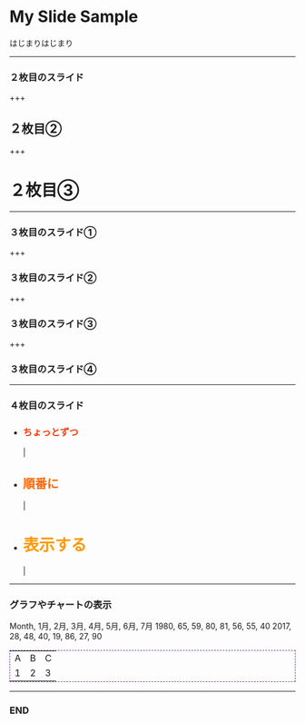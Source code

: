 # My Slide Sample

はじまりはじまり

---
### ２枚目のスライド
+++
## ２枚目②
+++
# ２枚目③

---
### ３枚目のスライド①
+++
### ３枚目のスライド②
+++
### ３枚目のスライド③
+++
### ３枚目のスライド④
---

### ４枚目のスライド
- <h3 style="color:#f30;">ちょっとずつ</h3> |
- <h2 style="color:#f60;">順番に</h2> |
- <h1 style="color:#f90;">表示する</h1> |
---
### グラフやチャートの表示

<canvas data-chart="radar">
    Month, 1月, 2月, 3月, 4月, 5月, 6月, 7月
    1980, 65, 59, 80, 81, 56, 55, 40
    2017, 28, 48, 40, 19, 86, 27, 90
</canvas>

<table style="border:1px dashed #639;">
    <tr>
        <td>A</td>
        <td>B</td>
        <td>C</td>
    </tr>
    <tr>
        <td>1</td>
        <td>2</td>
        <td>3</td>
    </tr>
</table>

---
### END
